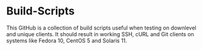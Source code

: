 # Build-Scripts
This GitHub is a collection of build scripts useful when testing on downlevel and unique clients. It should result in working SSH, cURL and Git clients on systems like Fedora 10, CentOS 5 and Solaris 11.

